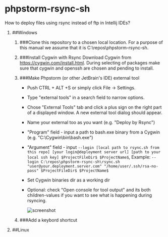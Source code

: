 # phpstorm-rsync-sh
How to deploy files using rsync instead of ftp in Intellij IDEs?

1. ##Windows
    1. ###Clone this repository to a chosen local location.
       For a purpose of this manual we assume that it is C:\repos\phpstorm-rsync-sh.
    1. ###Install Cygwin with Rsync
       Download Cygwin from https://cygwin.com/install.html. During selecting of packages make sure that cygwin and openssh are chosen and pending to install.
    1. ###Make Phpstorm (or other JetBrain's IDE) external tool
       * Push CTRL + ALT +S or simply click File -> Settings.
       * Type "external tools" in a search field to narrow options.
       * Chose "External Tools" tab and click a plus sign on the right part of a displayed window. A new external tool dialog should appear. 
       * Name your external too as you want (e.g. "Deploy by Rsync")
       * "Program" field - input a path to bash.exe binary from a Cygwin (e.g. "C:\Cygwin\bin\bash.exe") 
       * "Argument" field - input `--login [local path to rsync.sh from this repo] [your login@deployment server url] [path to your local ssh key] $ProjectFileDir$ $ProjectName$`, Example: `--login C:\repos\phpstorm-rsync-sh\rsync.sh "user@your.deployment.server.com" "/home/user/.ssh/rsa-no-pass" $ProjectFileDir$ $ProjectName$`
       * Set Cygwin binaries dir as a working dir
       * Optional: check "Open console for tool output" and its both children-values if you want to see what is happening during rsyncing.   
         
         ![screenshot](https://github.com/przedmiot/phpstorm-rsync-sh/screenshots/master/new_external_tool.png?raw=true)
       
    1. ###Add a keybord shortcut
    
1. ##Linux